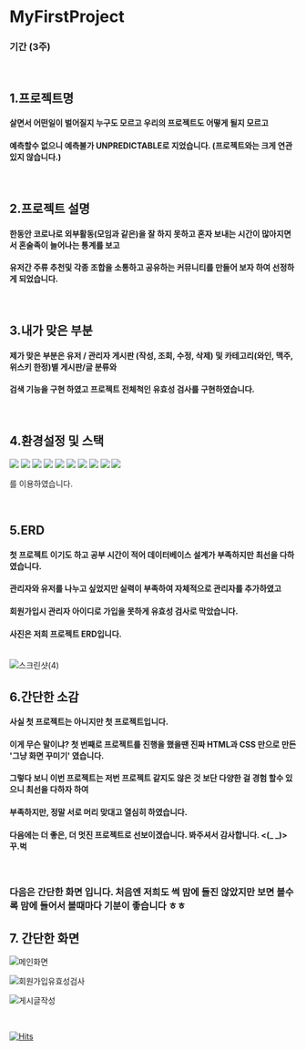 # MyFirstProject
### 기간 (3주)

<br>

## 1.프로젝트명
#### 살면서 어떤일이 벌어질지 누구도 모르고 우리의 프로젝트도 어떻게 될지 모르고
#### 예측할수 없으니 예측불가 UNPREDICTABLE로 지었습니다. (프로젝트와는 크게 연관있지 않습니다.)

<br>

## 2.프로젝트 설명
#### 한동안 코로나로 외부활동(모임과 같은)을 잘 하지 못하고 혼자 보내는 시간이 많아지면서 혼술족이 늘어나는 통계를 보고
#### 유저간 주류 추천및 각종 조합을 소통하고 공유하는 커뮤니티를 만들어 보자 하여 선정하게 되었습니다.

<br>

## 3.내가 맞은 부분
#### 제가 맞은 부분은 유저 / 관리자 게시판 (작성, 조회, 수정, 삭제) 및 카테고리(와인, 맥주, 위스키 한정)별 게시판/글 분류와
#### 검색 기능을 구현 하였고 프로젝트 전체척인 유효성 검사를 구현하였습니다.

<br>

## 4.환경설정 및 스택

  <img src="https://img.shields.io/badge/JAVA-007396?style=for-the-badge&logo=Java&logoColor=white">
  <img src="https://img.shields.io/badge/Spring-6DB33F?style=for-the-badge&logo=Spring&logoColor=white">
  <img src="https://img.shields.io/badge/MySQL-4479A1?style=for-the-badge&logo=MySQL&logoColor=white">
  <img src="https://img.shields.io/badge/git-F05032?style=for-the-badge&logo=git&logoColor=white">
  <img src="https://img.shields.io/badge/github-181717?style=for-the-badge&logo=github&logoColor=white"> 
  <img src="https://img.shields.io/badge/html5-E34F26?style=for-the-badge&logo=html5&logoColor=white">
  <img src="https://img.shields.io/badge/css-1572B6?style=for-the-badge&logo=css3&logoColor=white">
  <img src="https://img.shields.io/badge/javascript-F7DF1E?style=for-the-badge&logo=javascript&logoColor=white">
  <img src="https://img.shields.io/badge/Apache Tomcat-F8DC75?style=for-the-badge&logo=Apache Tomcat&logoColor=white">
  <img src="https://img.shields.io/badge/bootstrap-7952B3?style=for-the-badge&logo=bootstrap&logoColor=white">
  <br/>
  
  를 이용하였습니다.

<br>


## 5.ERD
#### 첫 프로젝트 이기도 하고 공부 시간이 적어 데이터베이스 설계가 부족하지만 최선을 다하였습니다.
#### 관리자와 유저를 나누고 싶었지만 실력이 부족하여 자체적으로 관리자를 추가하였고
#### 회원가입시 관리자 아이디로 가입을 못하게 유효성 검사로 막았습니다.
#### 사진은 저희 프로젝트 ERD입니다.
<br>![스크린샷(4)](https://user-images.githubusercontent.com/121784780/224409730-67a9e4c2-7765-41ad-85f4-3594142cce45.png)

## 6.간단한 소감
#### 사실 첫 프로젝트는 아니지만 첫 프로젝트입니다.
#### 이게 무슨 말이냐? 첫 번째로 프로젝트를 진행을 했을땐 진짜 HTML과 CSS 만으로 만든 '그냥 화면 꾸미기' 였습니다.
#### 그렇다 보니 이번 프로젝트는 저번 프로젝트 같지도 않은 것 보단 다양한 걸 경험 할수 있으니 최선을 다하자 하여
#### 부족하지만, 정말 서로 머리 맞대고 열심히 하였습니다.
#### 다음에는 더 좋은, 더 멋진 프로젝트로 선보이겠습니다. 봐주셔서 감사합니다. <(_ _)> 꾸.벅

<br>

### 다음은 간단한 화면 입니다. 처음엔 저희도 썩 맘에 들진 않았지만 보면 볼수록 맘에 들어서 볼때마다 기분이 좋습니다 ㅎㅎ
## 7. 간단한 화면

![메인화면](https://user-images.githubusercontent.com/121784780/224412949-150074a0-dc54-4c0c-8a50-1a4ebf1ab99c.png)

![회원가입유효성검사](https://user-images.githubusercontent.com/121784780/224413060-fd77a84f-a575-4692-a31b-23aab9cbd9c7.png)

![게시글작성](https://user-images.githubusercontent.com/121784780/224413332-8268e92b-ca8c-4170-b4db-6f340155d854.png)

<br>

[![Hits](https://hits.seeyoufarm.com/api/count/incr/badge.svg?url=https%3A%2F%2Fgithub.com%2F1eeseunghun%2FMyFirstProject&count_bg=%2379C83D&title_bg=%23555555&icon=&icon_color=%23E7E7E7&title=hits&edge_flat=false)](https://hits.seeyoufarm.com)
